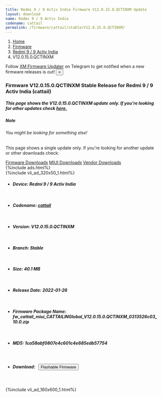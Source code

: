 ```yaml
---
title: Redmi 9 / 9 Activ India Firmware V12.0.15.0.QCTINXM Update
layout: download
name: Redmi 9 / 9 Activ India
codename: cattail
permalink: /firmware/cattail/stable/V12.0.15.0.QCTINXM/
---
```

<nav aria-label="breadcrumb">
    <ol class="breadcrumb">
        <li class="breadcrumb-item"><a href="/">Home</a></li>
        <li class="breadcrumb-item"><a href="/firmware/">Firmware</a></li>
        <li class="breadcrumb-item"><a href="/firmware/cattail/">Redmi 9 / 9 Activ India</a></li>
        <li class="breadcrumb-item active" aria-current="page">V12.0.15.0.QCTINXM</li>
    </ol>
</nav>
<div class="alert alert-primary alert-dismissible fade show" role="alert">
    Follow <a href="https://t.me/XiaomiFirmwareUpdater" class="alert-link">XM Firmware Updater</a> on Telegram to get
    notified when a new firmware releases is out!
    <button type="button" class="close" data-dismiss="alert" aria-label="Close">
        <span aria-hidden="true">&times;</span>
    </button>
</div>
<div class="col-12 mx-auto">
    <h3 class="title bg-light p-2 rounded">Firmware V12.0.15.0.QCTINXM Stable Release for Redmi 9 / 9 Activ India (cattail)</h3>
    <h5>This page shows the V12.0.15.0.QCTINXM update only. If you're looking for other updates check
        <a href="/firmware/cattail/">here.</a></h5>
    <div class="card">
        <div class="card-body">
            <h5 class="card-title">Note</h5>
            <h6 class="card-subtitle mb-2 text-muted">You might be looking for something else!</h6>
            <p class="card-text">This page shows a single update only.
                If you're looking for another update or other downloads check:</p>
            <a href="/firmware/" class="card-link">Firmware Downloads</a>
            <a href="/miui/" class="card-link">MIUI Downloads</a>
            <a href="/vendor/" class="card-link">Vendor Downloads</a>
        </div>
    </div>
    {%include ads.html%}
    <div class="row justify-content-center">
        <div class="col-10" id="downloads">
                    <div class="card card-body">
            {%include vli_ad_320x50_1.html%}
            <ul class="list-unstyled">
                <li style="padding-bottom: 10px;">
                    <h5><b>Device: </b>Redmi 9 / 9 Activ India</h5>
                </li>
                <li style="padding-bottom: 10px;">
                    <h5><b>Codename: </b> <a href="/firmware/cattail/" target="_blank">cattail</a> </h5>
                </li>
                <li style="padding-bottom: 10px;">
                    <h5><b>Version: </b>V12.0.15.0.QCTINXM</h5>
                </li>
                <li style="padding-bottom: 10px;">
                    <h5><b>Branch: </b>Stable</h5>
                </li>
                <li style="padding-bottom: 10px;">
                    <h5><b>Size: </b>40.1 MB</h5>
                </li>
                <li style="padding-bottom: 10px;">
                    <h5><b>Release Date: </b>2022-01-26</h5>
                </li>
                <li style="padding-bottom: 10px;">
                    <h5><b>Firmware Package Name: </b><span id="filename" class="text-dark">fw_cattail_miui_CATTAILINGlobal_V12.0.15.0.QCTINXM_0313526c03_10.0.zip</span></h5>
                </li>
                <li style="padding-bottom: 10px;">
                    <h5><b>MD5: </b><span id="md5" class="text-muted">1ca58abf0807e4c601c4e685edb57754</span></h5>
                </li>
                <li style="padding-bottom: 10px;">
                    <h5><b>Download: </b><button type="button" id="download" class="btn btn-primary"
                    style="margin: 7px;" onclick="redirect('fw_cattail_miui_CATTAILINGlobal_V12.0.15.0.QCTINXM_0313526c03_10.0.zip'); return false;"><i class="fa fa-download"></i> Flashable Firmware</button></h5>
                </li>
            </ul>
        </div>
        </div>
        {%include vli_ad_160x600_1.html%}
    </div>
</div>
